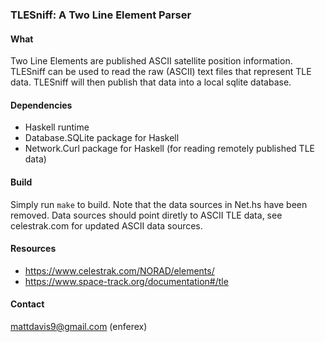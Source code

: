 ### TLESniff: A Two Line Element Parser

#### What
Two Line Elements are published ASCII satellite position information.
TLESniff can be used to read the raw (ASCII) text files that represent TLE data.
TLESniff will then publish that data into a local sqlite database.

#### Dependencies
* Haskell runtime
* Database.SQLite package for Haskell
* Network.Curl package for Haskell (for reading remotely published TLE data)

#### Build
Simply run `make` to build.  Note that the data sources in Net.hs have been
removed.  Data sources should point diretly to ASCII TLE data, see celestrak.com
for updated ASCII data sources.

#### Resources
* https://www.celestrak.com/NORAD/elements/
* https://www.space-track.org/documentation#/tle

#### Contact
mattdavis9@gmail.com (enferex)
